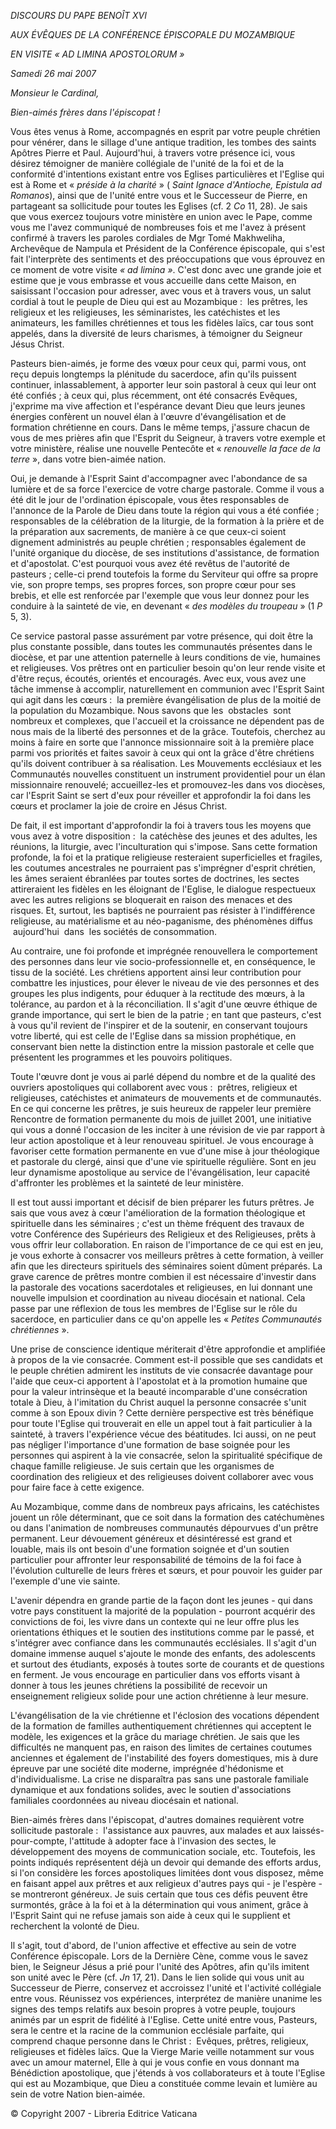 *DISCOURS DU PAPE BENOÎT XVI*

*AUX ÉVÊQUES DE LA CONFÉRENCE ÉPISCOPALE DU MOZAMBIQUE*

*EN VISITE « *AD LIMINA APOSTOLORUM* »*

*Samedi 26 mai 2007*

*Monsieur le Cardinal,*

*Bien-aimés frères dans l'épiscopat !*

Vous êtes venus à Rome, accompagnés en esprit par votre peuple chrétien pour vénérer, dans le sillage d'une antique tradition, les tombes des saints Apôtres Pierre et Paul. Aujourd'hui, à travers votre présence ici, vous désirez témoigner de manière collégiale de l'unité de la foi et de la conformité d'intentions existant entre vos Eglises particulières et l'Eglise qui est à Rome et « *préside à la charité* » ( *Saint Ignace d'Antioche, Epistula ad Romanos*), ainsi que de l'unité entre vous et le Successeur de Pierre, en partageant sa sollicitude pour toutes les Eglises (cf. 2 *Co* 11, 28). Je sais que vous exercez toujours votre ministère en union avec le Pape, comme vous me l'avez communiqué de nombreuses fois et me l'avez à présent confirmé à travers les paroles cordiales de Mgr Tomé Makhweliha, Archevêque de Nampula et Président de la Conférence épiscopale, qui s'est fait l'interprète des sentiments et des préoccupations que vous éprouvez en ce moment de votre visite *« *ad limina* »*. C'est donc avec une grande joie et estime que je vous embrasse et vous accueille dans cette Maison, en saisissant l'occasion pour adresser, avec vous et à travers vous, un salut cordial à tout le peuple de Dieu qui est au Mozambique :  les prêtres, les religieux et les religieuses, les séminaristes, les catéchistes et les animateurs, les familles chrétiennes et tous les fidèles laïcs, car tous sont appelés, dans la diversité de leurs charismes, à témoigner du Seigneur Jésus Christ.

Pasteurs bien-aimés, je forme des vœux pour ceux qui, parmi vous, ont reçu depuis longtemps la plénitude du sacerdoce, afin qu'ils puissent continuer, inlassablement, à apporter leur soin pastoral à ceux qui leur ont été confiés ; à ceux qui, plus récemment, ont été consacrés Evêques, j'exprime ma vive affection et l'espérance devant Dieu que leurs jeunes énergies confèrent un nouvel élan à l'œuvre d'évangélisation et de formation chrétienne en cours. Dans le même temps, j'assure chacun de vous de mes prières afin que l'Esprit du Seigneur, à travers votre exemple et votre ministère, réalise une nouvelle Pentecôte et « *renouvelle la face de la terre* », dans votre bien-aimée nation.

Oui, je demande à l'Esprit Saint d'accompagner avec l'abondance de sa lumière et de sa force l'exercice de votre charge pastorale. Comme il vous a été dit le jour de l'ordination épiscopale, vous êtes responsables de l'annonce de la Parole de Dieu dans toute la région qui vous a été confiée ; responsables de la célébration de la liturgie, de la formation à la prière et de la préparation aux sacrements, de manière à ce que ceux-ci soient dignement administrés au peuple chrétien ; responsables également de l'unité organique du diocèse, de ses institutions d'assistance, de formation et d'apostolat. C'est pourquoi vous avez été revêtus de l'autorité de pasteurs ; celle-ci prend toutefois la forme du Serviteur qui offre sa propre vie, son propre temps, ses propres forces, son propre cœur pour ses brebis, et elle est renforcée par l'exemple que vous leur donnez pour les conduire à la sainteté de vie, en devenant « *des modèles du troupeau* » (1 *P* 5, 3).

Ce service pastoral passe assurément par votre présence, qui doit être la plus constante possible, dans toutes les communautés présentes dans le diocèse, et par une attention paternelle à leurs conditions de vie, humaines et religieuses. Vos prêtres ont en particulier besoin qu'on leur rende visite et d'être reçus, écoutés, orientés et encouragés. Avec eux, vous avez une tâche immense à accomplir, naturellement en communion avec l'Esprit Saint qui agit dans les cœurs :  la première évangélisation de plus de la moitié de la population du Mozambique. Nous savons que les  obstacles  sont nombreux et complexes, que l'accueil et la croissance ne dépendent pas de nous mais de la liberté des personnes et de la grâce. Toutefois, cherchez au moins à faire en sorte que l'annonce missionnaire soit à la première place parmi vos priorités et faites savoir à ceux qui ont la grâce d'être chrétiens qu'ils doivent contribuer à sa réalisation. Les Mouvements ecclésiaux et les Communautés nouvelles constituent un instrument providentiel pour un élan missionnaire renouvelé; accueillez-les et promouvez-les dans vos diocèses, car l'Esprit Saint se sert d'eux pour réveiller et approfondir la foi dans les cœurs et proclamer la joie de croire en Jésus Christ.

De fait, il est important d'approfondir la foi à travers tous les moyens que vous avez à votre disposition :  la catéchèse des jeunes et des adultes, les réunions, la liturgie, avec l'inculturation qui s'impose. Sans cette formation profonde, la foi et la pratique religieuse resteraient superficielles et fragiles, les coutumes ancestrales ne pourraient pas s'imprégner d'esprit chrétien, les âmes seraient ébranlées par toutes sortes de doctrines, les sectes attireraient les fidèles en les éloignant de l'Eglise, le dialogue respectueux avec les autres religions se bloquerait en raison des menaces et des risques. Et, surtout, les baptisés ne pourraient pas résister à l'indifférence religieuse, au matérialisme et au néo-paganisme, des phénomènes diffus  aujourd'hui  dans  les sociétés de consommation.

Au contraire, une foi profonde et imprégnée renouvellera le comportement des personnes dans leur vie socio-professionnelle et, en conséquence, le tissu de la société. Les chrétiens apportent ainsi leur contribution pour combattre les injustices, pour élever le niveau de vie des personnes et des groupes les plus indigents, pour éduquer à la rectitude des mœurs, à la tolérance, au pardon et à la réconciliation. Il s'agit d'une œuvre éthique de grande importance, qui sert le bien de la patrie ; en tant que pasteurs, c'est à vous qu'il revient de l'inspirer et de la soutenir, en conservant toujours votre liberté, qui est celle de l'Eglise dans sa mission prophétique, en conservant bien nette la distinction entre la mission pastorale et celle que présentent les programmes et les pouvoirs politiques.

Toute l'œuvre dont je vous ai parlé dépend du nombre et de la qualité des ouvriers apostoliques qui collaborent avec vous :  prêtres, religieux et religieuses, catéchistes et animateurs de mouvements et de communautés. En ce qui concerne les prêtres, je suis heureux de rappeler leur première Rencontre de formation permanente du mois de juillet 2001, une initiative qui vous a donné l'occasion de les inciter à une révision de vie par rapport à leur action apostolique et à leur renouveau spirituel. Je vous encourage à favoriser cette formation permanente en vue d'une mise à jour théologique et pastorale du clergé, ainsi que d'une vie spirituelle régulière. Sont en jeu leur dynamisme apostolique au service de l'évangélisation, leur capacité d'affronter les problèmes et la sainteté de leur ministère.

Il est tout aussi important et décisif de bien préparer les futurs prêtres. Je sais que vous avez à cœur l'amélioration de la formation théologique et spirituelle dans les séminaires ; c'est un thème fréquent des travaux de votre Conférence des Supérieurs des Religieux et des Religieuses, prêts à vous offrir leur collaboration. En raison de l'importance de ce qui est en jeu, je vous exhorte à consacrer vos meilleurs prêtres à cette formation, à veiller afin que les directeurs spirituels des séminaires soient dûment préparés. La grave carence de prêtres montre combien il est nécessaire d'investir dans la pastorale des vocations sacerdotales et religieuses, en lui donnant une nouvelle impulsion et coordination au niveau diocésain et national. Cela passe par une réflexion de tous les membres de l'Eglise sur le rôle du sacerdoce, en particulier dans ce qu'on appelle les « *Petites Communautés chrétiennes* ».

Une prise de conscience identique mériterait d'être approfondie et amplifiée à propos de la vie consacrée. Comment est-il possible que ses candidats et le peuple chrétien admirent les instituts de vie consacrée davantage pour l'aide que ceux-ci apportent à l'apostolat et à la promotion humaine que pour la valeur intrinsèque et la beauté incomparable d'une consécration totale à Dieu, à l'imitation du Christ auquel la personne consacrée s'unit comme à son Epoux divin ? Cette dernière perspective est très bénéfique pour toute l'Eglise qui trouverait en elle un appel tout à fait particulier à la sainteté, à travers l'expérience vécue des béatitudes. Ici aussi, on ne peut pas négliger l'importance d'une formation de base soignée pour les personnes qui aspirent à la vie consacrée, selon la spiritualité spécifique de chaque famille religieuse. Je suis certain que les organismes de coordination des religieux et des religieuses doivent collaborer avec vous pour faire face à cette exigence.

Au Mozambique, comme dans de nombreux pays africains, les catéchistes jouent un rôle déterminant, que ce soit dans la formation des catéchumènes ou dans l'animation de nombreuses communautés dépourvues d'un prêtre permanent. Leur dévouement généreux et désintéressé est grand et louable, mais ils ont besoin d'une formation soignée et d'un soutien particulier pour affronter leur responsabilité de témoins de la foi face à l'évolution culturelle de leurs frères et sœurs, et pour pouvoir les guider par l'exemple d'une vie sainte.

L'avenir dépendra en grande partie de la façon dont les jeunes - qui dans votre pays constituent la majorité de la population - pourront acquérir des convictions de foi, les vivre dans un contexte qui ne leur offre plus les orientations éthiques et le soutien des institutions comme par le passé, et s'intégrer avec confiance dans les communautés ecclésiales. Il s'agit d'un domaine immense auquel s'ajoute le monde des enfants, des adolescents et surtout des étudiants, exposés à toutes sorte de courants et de questions en ferment. Je vous encourage en particulier dans vos efforts visant à donner à tous les jeunes chrétiens la possibilité de recevoir un enseignement religieux solide pour une action chrétienne à leur mesure.

L'évangélisation de la vie chrétienne et l'éclosion des vocations dépendent de la formation de familles authentiquement chrétiennes qui acceptent le modèle, les exigences et la grâce du mariage chrétien. Je sais que les difficultés ne manquent pas, en raison des limites de certaines coutumes anciennes et également de l'instabilité des foyers domestiques, mis à dure épreuve par une société dite moderne, imprégnée d'hédonisme et d'individualisme. La crise ne disparaîtra pas sans une pastorale familiale dynamique et aux fondations solides, avec le soutien d'associations familiales coordonnées au niveau diocésain et national.

Bien-aimés frères dans l'épiscopat, d'autres domaines requièrent votre sollicitude pastorale :  l'assistance aux pauvres, aux malades et aux laissés-pour-compte, l'attitude à adopter face à l'invasion des sectes, le développement des moyens de communication sociale, etc. Toutefois, les points indiqués représentent déjà un devoir qui demande des efforts ardus, si l'on considère les forces apostoliques limitées dont vous disposez, même en faisant appel aux prêtres et aux religieux d'autres pays qui - je l'espère - se montreront généreux. Je suis certain que tous ces défis peuvent être surmontés, grâce à la foi et à la détermination qui vous animent, grâce à l'Esprit Saint qui ne refuse jamais son aide à ceux qui le supplient et recherchent la volonté de Dieu.

Il s'agit, tout d'abord, de l'union affective et effective au sein de votre Conférence épiscopale. Lors de la Dernière Cène, comme vous le savez bien, le Seigneur Jésus a prié pour l'unité des Apôtres, afin qu'ils imitent son unité avec le Père (cf. *Jn* 17, 21). Dans le lien solide qui vous unit au Successeur de Pierre, conservez et accroissez l'unité et l'activité collégiale entre vous. Réunissez vos expériences, interprétez de manière unanime les signes des temps relatifs aux besoin propres à votre peuple, toujours animés par un esprit de fidélité à l'Eglise. Cette unité entre vous, Pasteurs, sera le centre et la racine de la communion ecclésiale parfaite, qui comprend chaque personne dans le Christ :  Evêques, prêtres, religieux, religieuses et fidèles laïcs. Que la Vierge Marie veille notamment sur vous avec un amour maternel, Elle à qui je vous confie en vous donnant ma Bénédiction apostolique, que j'étends à vos collaborateurs et à toute l'Eglise qui est au Mozambique, que Dieu a constituée comme levain et lumière au sein de votre Nation bien-aimée.

© Copyright 2007 - Libreria Editrice Vaticana